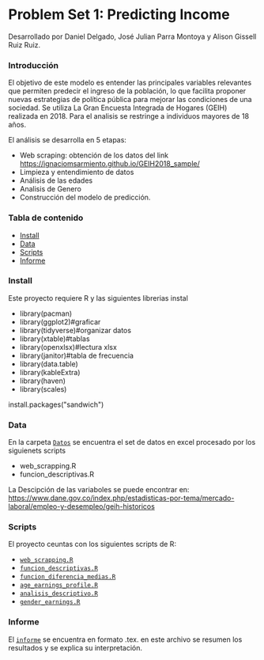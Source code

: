 # Problem Set 1: Predicting Income
Desarrollado por Daniel Delgado, José Julian Parra Montoya y Alison Gissell Ruiz Ruiz.

### Introducción

El objetivo de este modelo es entender las principales variables relevantes que permiten predecir el ingreso de la población, lo que facilita proponer nuevas estrategias de política pública para mejorar las condiciones de una sociedad. Se utiliza La Gran Encuesta Integrada de Hogares (GEIH) realizada en 2018. Para el analisis se restringe a individuos mayores de 18 años. 

El análisis se desarrolla en 5 etapas:

* Web scraping: obtención de los datos del link https://ignaciomsarmiento.github.io/GEIH2018_sample/
* Limpieza y entendimiento de datos
* Análisis de las edades
* Analisis de Genero
* Construcción del modelo de predicción.

### Tabla de contenido
-  [Install](#install)
-  [Data](#data)
-  [Scripts](#scripts)
-  [Informe](#informe)

### Install

Este proyecto requiere R y las siguientes librerias instal

* library(pacman)
* library(ggplot2)#graficar
* library(tidyverse)#organizar datos
* library(xtable)#tablas
* library(openxlsx)#lectura xlsx
* library(janitor)#tabla de frecuencia
* library(data.table)
* library(kableExtra)
* library(haven)
* library(scales)

install.packages("sandwich")

### Data

En la carpeta [`Datos`](https://github.com/AlisonRuiz/Predicting-Income/tree/main/datos) se encuentra el set de datos en excel procesado por los siguienets scripts

* web_scrapping.R
* funcion_descriptivas.R

La Descipción de las variaboles se puede encontrar en:  https://www.dane.gov.co/index.php/estadisticas-por-tema/mercado-laboral/empleo-y-desempleo/geih-historicos


### Scripts

El proyecto ceuntas con los siguientes scripts de R:

* [`web_scrapping.R`](https://github.com/AlisonRuiz/Predicting-Income/blob/main/scripts/web_scrapping.R)
* [`funcion_descriptivas.R`](https://github.com/AlisonRuiz/Predicting-Income/blob/main/scripts/funcion_descriptivas.R)
* [`funcion_diferencia_medias.R`](https://github.com/AlisonRuiz/Predicting-Income/blob/main/scripts/funcion_diferencia_medias.R)
* [`age_earnings_profile.R`](https://github.com/AlisonRuiz/Predicting-Income/blob/main/scripts/age_earnings_profile.R)
* [`analisis_descriptivo.R`](https://github.com/AlisonRuiz/Predicting-Income/blob/main/scripts/analisis_descriptivo.R)
* [`gender_earnings.R`](https://github.com/AlisonRuiz/Predicting-Income/blob/main/scripts/gender_earnings.R)

### Informe

El [`informe`](https://github.com/AlisonRuiz/Predicting-Income/blob/main/informe/solucion_taller_1.tex) se encuentra en formato .tex. en este archivo se resumen los resultados y se explica su interpretación.
